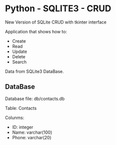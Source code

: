 # Python - SQLITE3 - CRUD
New Version of SQLite CRUD with tkinter interface

Application that shows how to:

* Create
* Read
* Update
* Delete
* Search

Data from SQLite3 DataBase.

## DataBase

Database file: db/contacts.db

Table: Contacts

Colunms:

* ID: integer
* Name: varchar(100)
* Phone: varchar(20)